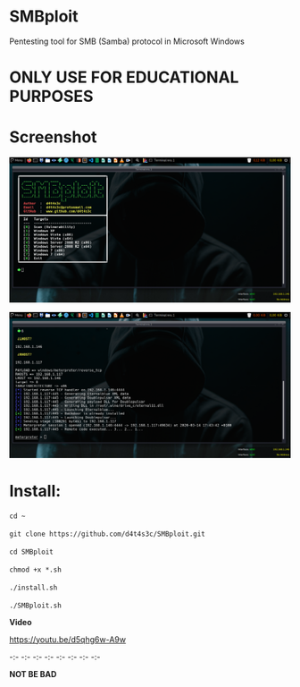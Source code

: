 # SMBploit
Pentesting tool for SMB (Samba) protocol in Microsoft Windows

# ONLY USE FOR EDUCATIONAL PURPOSES

# Screenshot

![](/screenshot/screenshot1.png)

![](/screenshot/screenshot2.png)

# Install:
```
cd ~

git clone https://github.com/d4t4s3c/SMBploit.git

cd SMBploit

chmod +x *.sh

./install.sh

./SMBploit.sh
```
**Video**

https://youtu.be/d5qhg6w-A9w

-:- -:- -:- -:- -:- -:- -:- -:-

**NOT BE BAD**


